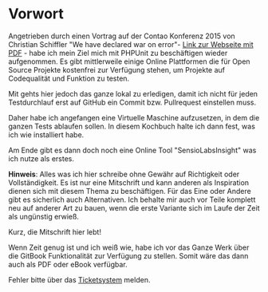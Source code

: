 # Vorwort

Angetrieben durch einen Vortrag auf der Contao Konferenz 2015 von Christian Schiffler "We have declared war on error"- [Link zur Webseite mit PDF](https://www.cyberspectrum.de/talks.html) -  habe ich mein Ziel mich mit PHPUnit zu beschäftigen wieder aufgenommen.
Es gibt mittlerweile einige Online Plattformen die für Open Source Projekte kostenfrei zur Verfügung stehen, um Projekte auf Codequalität und Funktion zu testen.

Mit gehts hier jedoch das ganze lokal zu erledigen, damit ich nicht für jeden Testdurchlauf erst auf GitHub ein Commit bzw. Pullrequest einstellen muss.

Daher habe ich angefangen eine Virtuelle Maschine aufzusetzen, in dem die ganzen Tests ablaufen sollen. In diesem Kochbuch halte ich dann fest, was ich wie installiert habe. 

Am Ende gibt es dann doch noch eine Online Tool "SensioLabsInsight" was ich nutze als erstes.

**Hinweis**: Alles was ich hier schreibe ohne Gewähr auf Richtigkeit oder Vollständigkeit. Es ist nur eine Mitschrift und kann anderen als Inspiration dienen sich mit diesem Thema zu beschäftigen.
Für das Eine oder Andere gibt es sicherlich auch Alternativen. Ich behalte mir auch vor Teile komplett neu auf anderer Art zu bauen, wenn die erste Variante sich im Laufe der Zeit als ungünstig erwieß.  

Kurz, die Mitschrift hier lebt! 

Wenn Zeit genug ist und ich weiß wie, habe ich vor das Ganze Werk über die GitBook Funktionalität zur Verfügung zu stellen. Somit wäre das dann auch als PDF oder eBook verfügbar. 

Fehler bitte über das [Ticketsystem](https://github.com/BugBuster1701/docs/issues) melden.
